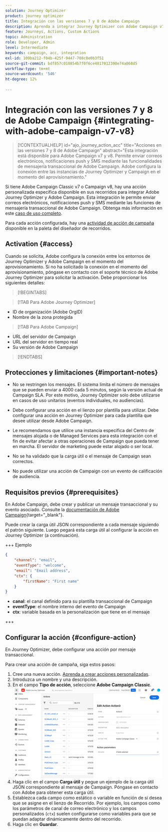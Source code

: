 ```yaml
---
solution: Journey Optimizer
product: journey optimizer
title: Integración con las versiones 7 y 8 de Adobe Campaign
description: Aprenda a integrar Journey Optimizer con Adobe Campaign v7/v8
feature: Journeys, Actions, Custom Actions
topic: Administration
role: Developer, Admin
level: Intermediate
keywords: campaign, acc, integration
exl-id: 109ba212-f04b-425f-9447-708c8e0b3f51
source-git-commit: bdf857c010854b7f0f6ce4817012398e74a068d5
workflow-type: tm+mt
source-wordcount: '546'
ht-degree: 12%

---
```


# Integración con las versiones 7 y 8 de Adobe Campaign {#integrating-with-adobe-campaign-v7-v8}

>[!CONTEXTUALHELP]
>id="ajo_journey_action_acc"
>title="Acciones en las versiones 7 y 8 de Adobe Campaign"
>abstract="Esta integración está disponible para Adobe Campaign v7 y v8. Permite enviar correos electrónicos, notificaciones push y SMS mediante las funcionalidades de mensajería transaccional de Adobe Campaign. Adobe configura la conexión entre las instancias de Journey Optimizer y Campaign en el momento del aprovisionamiento."

Si tiene Adobe Campaign Classic v7 o Campaign v8, hay una acción personalizada específica disponible en sus recorridos para integrar Adobe Journey Optimizer y Adobe Campaign. Esta integración le permite enviar correos electrónicos, notificaciones push y SMS mediante las funciones de mensajería transaccional de Adobe Campaign. Obtenga más información en este [caso de uso completo](../building-journeys/ajo-ac.md).

Para cada acción configurada, hay una [actividad de acción de campaña](../building-journeys/using-adobe-campaign-v7-v8.md) disponible en la paleta del diseñador de recorridos.

## Activation {#access}

Cuando se solicita, Adobe configura la conexión entre los entornos de Journey Optimizer y Adobe Campaign en el momento del aprovisionamiento. Si no ha solicitado la conexión en el momento del aprovisionamiento, póngase en contacto con el soporte técnico de Adobe Journey Optimizer para solicitar la activación. Debe proporcionar los siguientes detalles:

>[!BEGINTABS]

>[!TAB Para Adobe Journey Optimizer]

* ID de organización (Adobe OrgID)
* Nombre de la zona protegida

>[!TAB Para Adobe Campaign]

* URL del servidor de Campaign
* URL del servidor en tiempo real
* Su versión de Adobe Campaign

>[!ENDTABS]


## Protecciones y limitaciones {#important-notes}

* No se restringen los mensajes. El sistema limita el número de mensajes que se pueden enviar a 4000 cada 5 minutos, según la versión actual de Campaign SLA. Por este motivo, Journey Optimizer solo debe utilizarse en casos de uso unitarios (eventos individuales, no audiencias).

* Debe configurar una acción en el lienzo por plantilla para utilizar. Debe configurar una acción en Journey Optimizer para cada plantilla que desee utilizar desde Adobe Campaign.

* Le recomendamos que utilice una instancia específica del Centro de mensajes alojada o de Managed Services para esta integración con el fin de evitar afectar a otras operaciones de Campaign que pueda tener en marcha. El servidor de marketing puede estar alojado o ser local.<!--The build required is 21.1 Release Candidate or greater. -->

* No se ha validado que la carga útil o el mensaje de Campaign sean correctos.

* No puede utilizar una acción de Campaign con un evento de calificación de audiencia.

## Requisitos previos {#prerequisites}

En Adobe Campaign, debe crear y publicar un mensaje transaccional y su evento asociado. Consulte la [documentación de Adobe Campaign](https://experienceleague.adobe.com/es/docs/campaign/campaign-v8/send/real-time/transactional){target="_blank"}.

Puede crear la carga útil JSON correspondiente a cada mensaje siguiendo el patrón siguiente. Luego pegará esta carga útil al configurar la acción en Journey Optimizer (a continuación).

+++ Ejemplo

```json
{
    "channel": "email",
    "eventType": "welcome",
    "email": "Email address",
    "ctx": {
        "firstName": "First name"
    }
}
```

* **canal**: el canal definido para su plantilla transaccional de Campaign
* **eventType**: el nombre interno del evento de Campaign
* **ctx**: variable basada en la personalización que tiene en el mensaje

+++

## Configurar la acción {#configure-action}

En Journey Optimizer, debe configurar una acción por mensaje transaccional.

Para crear una acción de campaña, siga estos pasos:

1. Cree una nueva acción. [Aprenda a crear acciones personalizadas](../action/action.md).
1. Introduzca un nombre y una descripción.
1. En el campo **Tipo de acción**, seleccione **Adobe Campaign Classic**.
   ![](assets/accintegration1.png)
1. Haga clic en el campo **Carga útil** y pegue un ejemplo de la carga útil JSON correspondiente al mensaje de Campaign. Póngase en contacto con Adobe para obtener esta carga útil.
1. Establezca cada campo como estático o variable en función de si desea que se asigne en el lienzo de Recorrido. Por ejemplo, los campos como los parámetros de canal de correo electrónico y los campos personalizados (`ctx`) suelen configurarse como variables para que se puedan adaptar dinámicamente dentro del recorrido.
1. Haga clic en **Guardar**.

